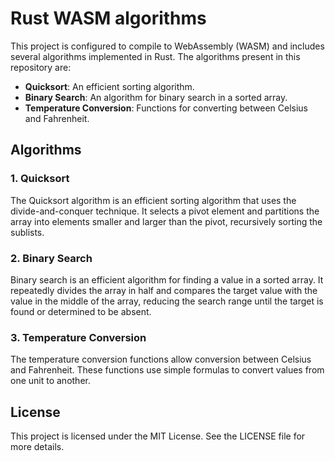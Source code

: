 # Rust WASM algorithms

This project is configured to compile to WebAssembly (WASM) and includes several algorithms implemented in Rust. The algorithms present in this repository are:

- **Quicksort**: An efficient sorting algorithm.
- **Binary Search**: An algorithm for binary search in a sorted array.
- **Temperature Conversion**: Functions for converting between Celsius and Fahrenheit.

## Algorithms

### 1. **Quicksort**
The Quicksort algorithm is an efficient sorting algorithm that uses the divide-and-conquer technique. It selects a pivot element and partitions the array into elements smaller and larger than the pivot, recursively sorting the sublists.

### 2. **Binary Search**
Binary search is an efficient algorithm for finding a value in a sorted array. It repeatedly divides the array in half and compares the target value with the value in the middle of the array, reducing the search range until the target is found or determined to be absent.

### 3. **Temperature Conversion**
The temperature conversion functions allow conversion between Celsius and Fahrenheit. These functions use simple formulas to convert values from one unit to another.

## License

This project is licensed under the MIT License. See the LICENSE file for more details.
